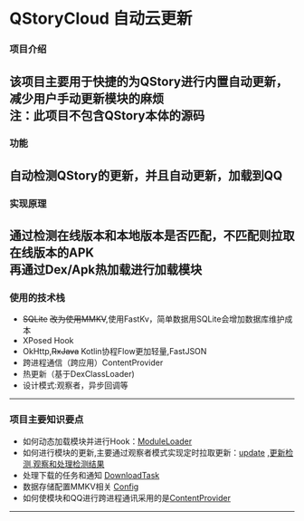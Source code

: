 # QStoryCloud 自动云更新

### 项目介绍
该项目主要用于快捷的为QStory进行内置自动更新，减少用户手动更新模块的麻烦  
注：此项目不包含QStory本体的源码
---
### 功能
自动检测QStory的更新，并且自动更新，加载到QQ
---
### 实现原理
通过检测在线版本和本地版本是否匹配，不匹配则拉取在线版本的APK  
再通过Dex/Apk热加载进行加载模块
---
### 使用的技术栈
- ~~SQLite~~ ~~改为使用MMKV~~,使用FastKv，简单数据用SQLite会增加数据库维护成本
- XPosed Hook
- OkHttp,~~RxJava~~ Kotlin协程Flow更加轻量,FastJSON
- 跨进程通信（跨应用）ContentProvider
- 热更新（基于DexClassLoader)
- 设计模式:观察者，异步回调等
---
### 项目主要知识要点
 - 如何动态加载模块并进行Hook：[ModuleLoader](./app/src/main/java/top/linl/qstorycloud/hook/moduleloader/ModuleLoader.java)  
 - 如何进行模块的更新,主要通过观察者模式实现定时拉取更新：[update](./app/src/main/java/top/linl/qstorycloud/hook/update) ,[更新检测](.app/src/main/java/top/linl/qstorycloud/hook/update/UpdateObserver.kt),[观察和处理检测结果](./app/src/main/java/top/linl/qstorycloud/hook/update/UpdateChecker.kt)
 - 处理下载的任务和通知 [DownloadTask](./app/src/main/java/top/linl/qstorycloud/hook/update/util/DownloadTask.java)
 - 数据存储配置MMKV相关 [Config](.app/src/main/java/top/linl/qstorycloud/config)
 - 如何使模块和QQ进行跨进程通讯采用的是[ContentProvider](./app/src/main/java/top/linl/qstorycloud/provider/AppContentProvider.java)
---


